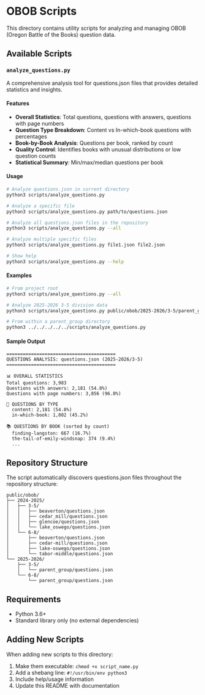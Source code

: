 # OBOB Scripts

This directory contains utility scripts for analyzing and managing OBOB (Oregon Battle of the Books) question data.

## Available Scripts

### `analyze_questions.py`

A comprehensive analysis tool for questions.json files that provides detailed statistics and insights.

#### Features

- **Overall Statistics**: Total questions, questions with answers, questions with page numbers
- **Question Type Breakdown**: Content vs In-which-book questions with percentages
- **Book-by-Book Analysis**: Questions per book, ranked by count
- **Quality Control**: Identifies books with unusual distributions or low question counts
- **Statistical Summary**: Min/max/median questions per book

#### Usage

```bash
# Analyze questions.json in current directory
python3 scripts/analyze_questions.py

# Analyze a specific file
python3 scripts/analyze_questions.py path/to/questions.json

# Analyze all questions.json files in the repository
python3 scripts/analyze_questions.py --all

# Analyze multiple specific files
python3 scripts/analyze_questions.py file1.json file2.json

# Show help
python3 scripts/analyze_questions.py --help
```

#### Examples

```bash
# From project root
python3 scripts/analyze_questions.py --all

# Analyze 2025-2026 3-5 division data
python3 scripts/analyze_questions.py public/obob/2025-2026/3-5/parent_group/questions.json

# From within a parent_group directory
python3 ../../../../../scripts/analyze_questions.py
```

#### Sample Output

```
========================================
QUESTIONS ANALYSIS: questions.json (2025-2026/3-5)
========================================

📊 OVERALL STATISTICS
Total questions: 3,983
Questions with answers: 2,181 (54.8%)
Questions with page numbers: 3,856 (96.8%)

📝 QUESTIONS BY TYPE
  content: 2,181 (54.8%)
  in-which-book: 1,802 (45.2%)

📚 QUESTIONS BY BOOK (sorted by count)
  finding-langston: 667 (16.7%)
  the-tail-of-emily-windsnap: 374 (9.4%)
  ...
```

## Repository Structure

The script automatically discovers questions.json files throughout the repository structure:

```
public/obob/
├── 2024-2025/
│   ├── 3-5/
│   │   ├── beaverton/questions.json
│   │   ├── cedar_mill/questions.json
│   │   ├── glencoe/questions.json
│   │   └── lake_oswego/questions.json
│   └── 6-8/
│       ├── beaverton/questions.json
│       ├── cedar-mill/questions.json
│       ├── lake-oswego/questions.json
│       └── tabor-middle/questions.json
└── 2025-2026/
    ├── 3-5/
    │   └── parent_group/questions.json
    └── 6-8/
        └── parent_group/questions.json
```

## Requirements

- Python 3.6+
- Standard library only (no external dependencies)

## Adding New Scripts

When adding new scripts to this directory:

1. Make them executable: `chmod +x script_name.py`
2. Add a shebang line: `#!/usr/bin/env python3`
3. Include help/usage information
4. Update this README with documentation
